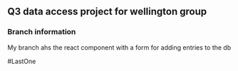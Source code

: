 ## Q3 data access project for wellington group

### Branch information
My branch ahs the react component with a form for adding entries to the db

#LastOne